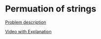 # Permuation of strings

[Problem description](https://www.geeksforgeeks.org/write-a-c-program-to-print-all-permutations-of-a-given-string/)

[Video with Explanation](https://www.youtube.com/watch?v=_AcZZfGQ7mU&feature=youtu.be)